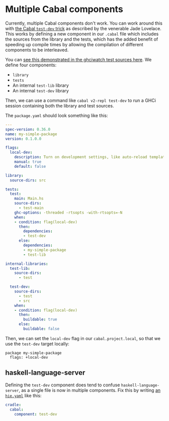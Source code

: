 # Multiple Cabal components

Currently, multiple Cabal components don't work. You can work around this with
[the Cabal `test-dev` trick][test-dev] as described by the venerable Jade
Lovelace. This works by defining a new component in our `.cabal` file which
includes the sources from the library and the tests, which has the added
benefit of speeding up compile times by allowing the compilation of different
components to be interleaved.

[test-dev]: https://jade.fyi/blog/cabal-test-dev-trick/

You can [see this demonstrated in the ghciwatch test sources
here][test-dev-in-ghciwatch]. We define four components:

- `library`
- `tests`
- An internal `test-lib` library
- An internal `test-dev` library

[test-dev-in-ghciwatch]: https://github.com/MercuryTechnologies/ghciwatch/blob/93fbb67fba6abd3903596876394acf234cb9bdb2/tests/data/simple/package.yaml

Then, we can use a command like `cabal v2-repl test-dev` to run a GHCi session
containing both the library and test sources.

The `package.yaml` should look something like this:

```yaml
---
spec-version: 0.36.0
name: my-simple-package
version: 0.1.0.0

flags:
  local-dev:
    description: Turn on development settings, like auto-reload templates.
    manual: true
    default: false

library:
  source-dirs: src

tests:
  test:
    main: Main.hs
    source-dirs:
      - test-main
    ghc-options: -threaded -rtsopts -with-rtsopts=-N
    when:
    - condition: flag(local-dev)
      then:
        dependencies:
        - test-dev
      else:
        dependencies:
        - my-simple-package
        - test-lib

internal-libraries:
  test-lib:
    source-dirs:
      - test

  test-dev:
    source-dirs:
      - test
      - src
    when:
    - condition: flag(local-dev)
      then:
        buildable: true
      else:
        buildable: false
```

Then, we can set the `local-dev` flag in our `cabal.project.local`, so that we
use the `test-dev` target locally:

```cabal
package my-simple-package
  flags: +local-dev
```


## haskell-language-server

Defining the `test-dev` component does tend to confuse
`haskell-language-server`, as a single file is now in multiple components. Fix
this by writing [an `hie.yaml`][hie-yaml] like this:

```yaml
cradle:
  cabal:
    component: test-dev
```

[hie-yaml]: https://haskell-language-server.readthedocs.io/en/stable/configuration.html#configuring-your-project-build
